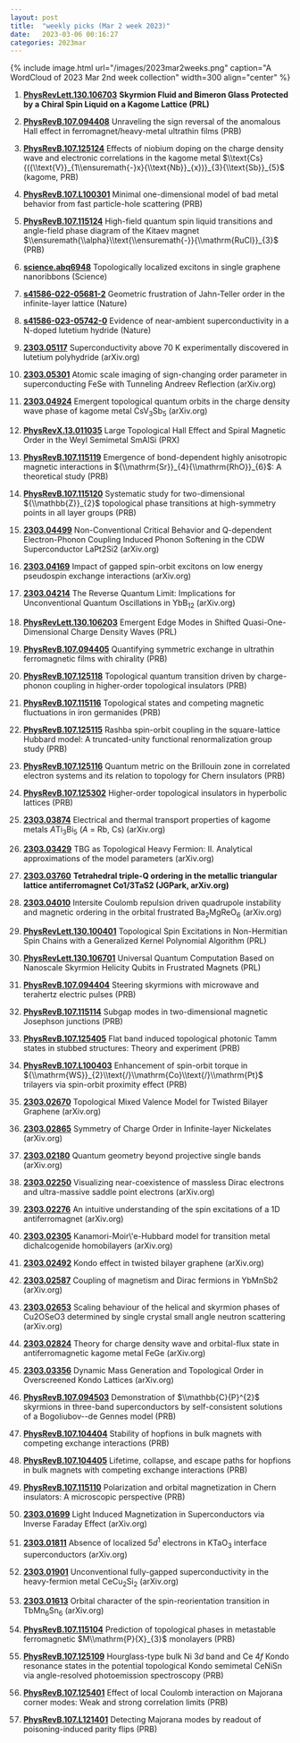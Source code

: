 ```yaml
---
layout: post
title:  "weekly picks (Mar 2 week 2023)"
date:   2023-03-06 00:16:27
categories: 2023mar
---
```



{% include image.html url="/images/2023mar2weeks.png" caption="A WordCloud of 2023 Mar 2nd week collection" width=300 align="center" %}


1. **[PhysRevLett.130.106703](https://link.aps.org/doi/10.1103/PhysRevLett.130.106703)** **Skyrmion Fluid and Bimeron Glass Protected by a Chiral Spin Liquid on a Kagome Lattice (PRL)**

1. **[PhysRevB.107.094408](https://link.aps.org/doi/10.1103/PhysRevB.107.094408)** Unraveling the sign reversal of the anomalous Hall effect in ferromagnet/heavy-metal ultrathin films (PRB)

1. **[PhysRevB.107.125124](https://link.aps.org/doi/10.1103/PhysRevB.107.125124)** Effects of niobium doping on the charge density wave and electronic correlations in the kagome metal $\\text{Cs}{({\\text{V}}_{1\\ensuremath{-}x}{\\text{Nb}}_{x})}_{3}{\\text{Sb}}_{5}$ (kagome, PRB)

1. **[PhysRevB.107.L100301](https://link.aps.org/doi/10.1103/PhysRevB.107.L100301)** Minimal one-dimensional model of bad metal behavior from fast particle-hole scattering (PRB)

1. **[PhysRevB.107.115124](https://link.aps.org/doi/10.1103/PhysRevB.107.115124)** High-field quantum spin liquid transitions and angle-field phase diagram of the Kitaev magnet $\\ensuremath{\\alpha}\\text{\\ensuremath{-}}{\\mathrm{RuCl}}_{3}$ (PRB)




1. **[science.abq6948](https://www.science.org/doi/abs/10.1126/science.abq6948)** Topologically localized excitons in single graphene nanoribbons (Science)

1. **[s41586-022-05681-2](https://www.nature.com/articles/s41586-022-05681-2)** Geometric frustration of Jahn-Teller order in the infinite-layer lattice (Nature)

1. **[s41586-023-05742-0](https://www.nature.com/articles/s41586-023-05742-0)** Evidence of near-ambient superconductivity in a N-doped lutetium hydride (Nature)



1. **[2303.05117](http://arxiv.org/abs/2303.05117)** Superconductivity above 70 K experimentally discovered in lutetium polyhydride (arXiv.org)

1. **[2303.05301](http://arxiv.org/abs/2303.05301)** Atomic scale imaging of sign-changing order parameter in superconducting FeSe with Tunneling Andreev Reflection (arXiv.org)

1. **[2303.04924](http://arxiv.org/abs/2303.04924)** Emergent topological quantum orbits in the charge density wave phase of kagome metal CsV$_3$Sb$_5$ (arXiv.org)

1. **[PhysRevX.13.011035](https://link.aps.org/doi/10.1103/PhysRevX.13.011035)** Large Topological Hall Effect and Spiral Magnetic Order in the Weyl Semimetal SmAlSi (PRX)

1. **[PhysRevB.107.115119](https://link.aps.org/doi/10.1103/PhysRevB.107.115119)** Emergence of bond-dependent highly anisotropic magnetic interactions in ${\\mathrm{Sr}}_{4}{\\mathrm{RhO}}_{6}$: A theoretical study (PRB)

1. **[PhysRevB.107.115120](https://link.aps.org/doi/10.1103/PhysRevB.107.115120)** Systematic study for two-dimensional ${\\mathbb{Z}}_{2}$ topological phase transitions at high-symmetry points in all layer groups (PRB)



1. **[2303.04499](http://arxiv.org/abs/2303.04499)** Non-Conventional Critical Behavior and Q-dependent Electron-Phonon Coupling Induced Phonon Softening in the CDW Superconductor LaPt2Si2 (arXiv.org)

1. **[2303.04169](http://arxiv.org/abs/2303.04169)** Impact of gapped spin-orbit excitons on low energy pseudospin exchange interactions (arXiv.org)

1. **[2303.04214](http://arxiv.org/abs/2303.04214)** The Reverse Quantum Limit: Implications for Unconventional Quantum Oscillations in YbB$_{12}$ (arXiv.org)

1. **[PhysRevLett.130.106203](https://link.aps.org/doi/10.1103/PhysRevLett.130.106203)** Emergent Edge Modes in Shifted Quasi-One-Dimensional Charge Density Waves (PRL)

1. **[PhysRevB.107.094405](https://link.aps.org/doi/10.1103/PhysRevB.107.094405)** Quantifying symmetric exchange in ultrathin ferromagnetic films with chirality (PRB)

1. **[PhysRevB.107.125118](https://link.aps.org/doi/10.1103/PhysRevB.107.125118)** Topological quantum transition driven by charge-phonon coupling in higher-order topological insulators (PRB)

1. **[PhysRevB.107.115116](https://link.aps.org/doi/10.1103/PhysRevB.107.115116)** Topological states and competing magnetic fluctuations in iron germanides (PRB)

1. **[PhysRevB.107.125115](https://link.aps.org/doi/10.1103/PhysRevB.107.125115)** Rashba spin-orbit coupling in the square-lattice Hubbard model: A truncated-unity functional renormalization group study (PRB)

1. **[PhysRevB.107.125116](https://link.aps.org/doi/10.1103/PhysRevB.107.125116)** Quantum metric on the Brillouin zone in correlated electron systems and its relation to topology for Chern insulators (PRB)

1. **[PhysRevB.107.125302](https://link.aps.org/doi/10.1103/PhysRevB.107.125302)** Higher-order topological insulators in hyperbolic lattices (PRB)




1. **[2303.03874](http://arxiv.org/abs/2303.03874)** Electrical and thermal transport properties of kagome metals $A$Ti$_3$Bi$_5$ ($A$ = Rb, Cs) (arXiv.org)

1. **[2303.03429](http://arxiv.org/abs/2303.03429)** TBG as Topological Heavy Fermion: II. Analytical approximations of the model parameters (arXiv.org)

1. **[2303.03760](http://arxiv.org/abs/2303.03760)** **Tetrahedral triple-Q ordering in the metallic triangular lattice antiferromagnet Co1/3TaS2 (JGPark, arXiv.org)**

1. **[2303.04010](http://arxiv.org/abs/2303.04010)** Intersite Coulomb repulsion driven quadrupole instability and magnetic ordering in the orbital frustrated Ba$_2$MgReO$_6$ (arXiv.org)

1. **[PhysRevLett.130.100401](https://link.aps.org/doi/10.1103/PhysRevLett.130.100401)** Topological Spin Excitations in Non-Hermitian Spin Chains with a Generalized Kernel Polynomial Algorithm (PRL)

1. **[PhysRevLett.130.106701](https://link.aps.org/doi/10.1103/PhysRevLett.130.106701)** Universal Quantum Computation Based on Nanoscale Skyrmion Helicity Qubits in Frustrated Magnets (PRL)

1. **[PhysRevB.107.094404](https://link.aps.org/doi/10.1103/PhysRevB.107.094404)** Steering skyrmions with microwave and terahertz electric pulses (PRB)

1. **[PhysRevB.107.115114](https://link.aps.org/doi/10.1103/PhysRevB.107.115114)** Subgap modes in two-dimensional magnetic Josephson junctions (PRB)

1. **[PhysRevB.107.125405](https://link.aps.org/doi/10.1103/PhysRevB.107.125405)** Flat band induced topological photonic Tamm states in stubbed structures: Theory and experiment (PRB)

1. **[PhysRevB.107.L100403](https://link.aps.org/doi/10.1103/PhysRevB.107.L100403)** Enhancement of spin-orbit torque in ${\\mathrm{WS}}_{2}\\text{/}\\mathrm{Co}\\text{/}\\mathrm{Pt}$ trilayers via spin-orbit proximity effect (PRB)



1. **[2303.02670](http://arxiv.org/abs/2303.02670)** Topological Mixed Valence Model for Twisted Bilayer Graphene (arXiv.org)

1. **[2303.02865](http://arxiv.org/abs/2303.02865)** Symmetry of Charge Order in Infinite-layer Nickelates (arXiv.org)

1. **[2303.02180](http://arxiv.org/abs/2303.02180)** Quantum geometry beyond projective single bands (arXiv.org)

1. **[2303.02250](http://arxiv.org/abs/2303.02250)** Visualizing near-coexistence of massless Dirac electrons and ultra-massive saddle point electrons (arXiv.org)

1. **[2303.02276](http://arxiv.org/abs/2303.02276)** An intuitive understanding of the spin excitations of a 1D antiferromagnet (arXiv.org)

1. **[2303.02305](http://arxiv.org/abs/2303.02305)** Kanamori-Moir\\'e-Hubbard model for transition metal dichalcogenide homobilayers (arXiv.org)

1. **[2303.02492](http://arxiv.org/abs/2303.02492)** Kondo effect in twisted bilayer graphene (arXiv.org)

1. **[2303.02587](http://arxiv.org/abs/2303.02587)** Coupling of magnetism and Dirac fermions in YbMnSb2 (arXiv.org)

1. **[2303.02653](http://arxiv.org/abs/2303.02653)** Scaling behaviour of the helical and skyrmion phases of Cu2OSeO3 determined by single crystal small angle neutron scattering (arXiv.org)

1. **[2303.02824](http://arxiv.org/abs/2303.02824)** Theory for charge density wave and orbital-flux state in antiferromagnetic kagome metal FeGe (arXiv.org)

1. **[2303.03356](http://arxiv.org/abs/2303.03356)** Dynamic Mass Generation and Topological Order in Overscreened Kondo Lattices (arXiv.org)

1. **[PhysRevB.107.094503](https://link.aps.org/doi/10.1103/PhysRevB.107.094503)** Demonstration of $\\mathbb{C}{P}^{2}$ skyrmions in three-band superconductors by self-consistent solutions of a Bogoliubov--de Gennes model (PRB)

1. **[PhysRevB.107.104404](https://link.aps.org/doi/10.1103/PhysRevB.107.104404)** Stability of hopfions in bulk magnets with competing exchange interactions (PRB)

1. **[PhysRevB.107.104405](https://link.aps.org/doi/10.1103/PhysRevB.107.104405)** Lifetime, collapse, and escape paths for hopfions in bulk magnets with competing exchange interactions (PRB)

1. **[PhysRevB.107.115110](https://link.aps.org/doi/10.1103/PhysRevB.107.115110)** Polarization and orbital magnetization in Chern insulators: A microscopic perspective (PRB)






1. **[2303.01699](http://arxiv.org/abs/2303.01699)** Light Induced Magnetization in Superconductors via Inverse Faraday Effect (arXiv.org)

1. **[2303.01811](http://arxiv.org/abs/2303.01811)** Absence of localized $5d^1$ electrons in KTaO$_3$ interface superconductors (arXiv.org)

1. **[2303.01901](http://arxiv.org/abs/2303.01901)** Unconventional fully-gapped superconductivity in the heavy-fermion metal CeCu$_2$Si$_2$ (arXiv.org)

1. **[2303.01613](http://arxiv.org/abs/2303.01613)** Orbital character of the spin-reorientation transition in TbMn$_6$Sn$_6$ (arXiv.org)

1. **[PhysRevB.107.115104](https://link.aps.org/doi/10.1103/PhysRevB.107.115104)** Prediction of topological phases in metastable ferromagnetic $M\\mathrm{P}{X}_{3}$ monolayers (PRB)

1. **[PhysRevB.107.125109](https://link.aps.org/doi/10.1103/PhysRevB.107.125109)** Hourglass-type bulk Ni $3d$ band and Ce $4f$ Kondo resonance states in the potential topological Kondo semimetal CeNiSn via angle-resolved photoemission spectroscopy (PRB)

1. **[PhysRevB.107.125401](https://link.aps.org/doi/10.1103/PhysRevB.107.125401)** Effect of local Coulomb interaction on Majorana corner modes: Weak and strong correlation limits (PRB)

1. **[PhysRevB.107.L121401](https://link.aps.org/doi/10.1103/PhysRevB.107.L121401)** Detecting Majorana modes by readout of poisoning-induced parity flips (PRB)





